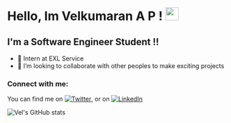 
# Hello, Im Velkumaran A P ! <img src="https://raw.githubusercontent.com/MartinHeinz/MartinHeinz/master/wave.gif" width="30px">

## I'm a Software Engineer Student !!

- 🌱 Intern at EXL Service
- 👯 I’m looking to collaborate with other peoples to make exciting projects

### Connect with me:

You can find me on [![Twitter][1.2]][1], or on [![LinkedIn][2.2]][2]

[1.2]: http://i.imgur.com/wWzX9uB.png (twitter icon without padding)
[2.2]: https://raw.githubusercontent.com/MartinHeinz/MartinHeinz/master/linkedin-3-16.png (LinkedIn icon without padding)

[1]: https://twitter.com/Velkumaranap
[2]: https://www.linkedin.com/in/Velkumaranap/


![Vel's GitHub stats](https://github-readme-stats.vercel.app/api?username=vels10&show_icons=true&theme=radical)
